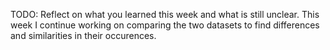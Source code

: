 TODO: Reflect on what you learned this week and what is still unclear.
This week I continue working on comparing the two datasets to find differences and similarities in their occurences.
